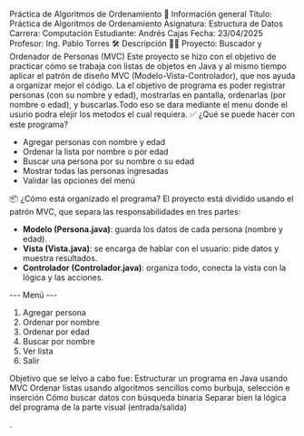 Práctica de Algoritmos de Ordenamiento
📌 Información general
Título: Práctica de Algoritmos de Ordenamiento
Asignatura: Estructura de Datos
Carrera: Computación
Estudiante: Andrés Cajas
Fecha: 23/04/2025
Profesor: Ing. Pablo Torres
🛠️ Descripción
🧑‍💻 Proyecto: Buscador y Ordenador de Personas (MVC)
Este proyecto se hizo con el objetivo de practicar cómo se trabaja con listas de objetos en Java y al mismo tiempo aplicar el patrón de diseño MVC (Modelo-Vista-Controlador), que nos ayuda a organizar mejor el código.
La el objetivo de programa es poder registrar personas (con su nombre y edad), mostrarlas en pantalla, ordenarlas (por nombre o edad), y buscarlas.Todo eso se dara mediante el menu donde el usurio podra elejir los metodos el cual requiera.
✅ ¿Qué se puede hacer con este programa?

- Agregar personas con nombre y edad
- Ordenar la lista por nombre o por edad
- Buscar una persona por su nombre o su edad
- Mostrar todas las personas ingresadas
- Validar las opciones del menú 

📦 ¿Cómo está organizado el programa?
El proyecto está dividido usando el patrón MVC, que separa las responsabilidades en tres partes:
- **Modelo (Persona.java)**: guarda los datos de cada persona (nombre y edad).
- **Vista (Vista.java)**: se encarga de hablar con el usuario: pide datos y muestra resultados.
- **Controlador (Controlador.java)**: organiza todo, conecta la vista con la lógica y las acciones.


--- Menú ---
1. Agregar persona
2. Ordenar por nombre
3. Ordenar por edad
4. Buscar por nombre
5. Ver lista
0. Salir

Objetivo que se lelvo a cabo fue:
Estructurar un programa en Java usando MVC
Ordenar listas usando algoritmos sencillos como burbuja, selección e inserción
Cómo buscar datos con búsqueda binaria
Separar bien la lógica del programa de la parte visual (entrada/salida)


.
